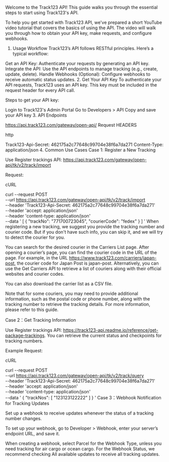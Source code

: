 Welcome to the Track123 API! This guide walks you through the essential steps to start using Track123's API.

To help you get started with Track123 API, we've prepared a short YouTube video tutorial that covers the basics of using the API. The video will walk you through how to obtain your API key, make requests, and configure webhooks.


1. Usage Workflow
Track123’s API follows RESTful principles. Here’s a typical workflow:

Get an API Key: Authenticate your requests by generating an API key.
Integrate the API: Use the API endpoints to manage tracking (e.g., create, update, delete).
Handle Webhooks (Optional): Configure webhooks to receive automatic status updates.
2. Get Your API Key
To authenticate your API requests, Track123 uses an API key. This key must be included in the request header for every API call.

Steps to get your API key:

Login to Track123's Admin Portal
Go to Developers > API
Copy and save your API key
3. API Endpoints

<https://api.track123.com/gateway/open-api/>
Request HEADERS

http

Track123-Api-Secret: 462175a2c77648c99704e38f6a7da271
Content-Type: application/json
4. Common Use Cases
Case 1: Register a New Tracking

Use Register trackings API: https://api.track123.com/gateway/open-api/tk/v2/track/import

Request:

cURL

curl --request POST \
     --url https://api.track123.com/gateway/open-api/tk/v2/track/import \
     --header 'Track123-Api-Secret: 462175a2c77648c99704e38f6a7da271' \
     --header 'accept: application/json' \
     --header 'content-type: application/json' \
     --data '
[
  {
    "trackNo": "771700723045",
    "courierCode": "fedex"
  }
]
'
When registering a new tracking, we suggest you provide the tracking number and courier code. But if you don't have such info, you can skip it, and we will try to detect the courier for you.

You can search for the desired courier in the Carriers List page. After opening a courier’s page, you can find the courier code in the URL of the page. For example, in the URL https://www.track123.com/carriers/japan-post, the courier code for Japan Post is japan-post. Alternatively, you can use the Get Carriers API to retrieve a list of couriers along with their official websites and courier codes.

You can also download the carrier list as a CSV file.

Note that for some couriers, you may need to provide additional information, such as the postal code or phone number, along with the tracking number to retrieve the tracking details. For more information, please refer to this guide.

Case 2：Get Tracking Information

Use Register trackings API: https://track123-api.readme.io/reference/get-package-trackings. You can retrieve the current status and checkpoints for tracking numbers.

Example Request:

cURL

curl --request POST \
     --url https://api.track123.com/gateway/open-api/tk/v2/track/query \
     --header 'Track123-Api-Secret: 462175a2c77648c99704e38f6a7da271' \
     --header 'accept: application/json' \
     --header 'content-type: application/json' \
     --data '
{
  "trackNos": [
    "123123122222"
  ]
}
'
Case 3：Webhook Notification for Tracking Updates

Set up a webhook to receive updates whenever the status of a tracking number changes.

To set up your webhook, go to Developer > Webhook, enter your server’s endpoint URL, and save it.

When creating a webhook, select Parcel for the Webhook Type, unless you need tracking for air cargo or ocean cargo. For the Webhook Status, we recommend checking All available updates to receive all tracking updates.

